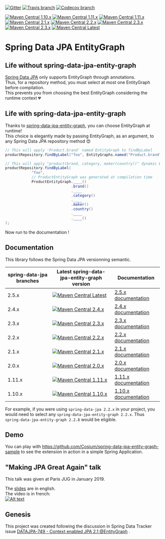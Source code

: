 [![Gitter](https://badges.gitter.im/Cosium/spring-data-jpa-entity-graph.svg)](https://gitter.im/Cosium/spring-data-jpa-entity-graph?utm_source=badge&utm_medium=badge&utm_campaign=pr-badge)
[![Travis branch](https://img.shields.io/travis/Cosium/spring-data-jpa-entity-graph/master.svg)](https://travis-ci.org/Cosium/spring-data-jpa-entity-graph)
[![Codecov branch](https://img.shields.io/codecov/c/github/Cosium/spring-data-jpa-entity-graph/master.svg)](https://codecov.io/gh/Cosium/spring-data-jpa-entity-graph)

[![Maven Central 1.10.x](https://img.shields.io/maven-central/v/com.cosium.spring.data/spring-data-jpa-entity-graph/1.10.svg)](https://search.maven.org/#search%7Cgav%7C1%7Cg%3A%22com.cosium.spring.data%22%20AND%20a%3A%22spring-data-jpa-entity-graph%22)
[![Maven Central 1.11.x](https://img.shields.io/maven-central/v/com.cosium.spring.data/spring-data-jpa-entity-graph/1.11.svg)](https://search.maven.org/#search%7Cgav%7C1%7Cg%3A%22com.cosium.spring.data%22%20AND%20a%3A%22spring-data-jpa-entity-graph%22)
[![Maven Central 1.11.x](https://img.shields.io/maven-central/v/com.cosium.spring.data/spring-data-jpa-entity-graph/2.0.svg)](https://search.maven.org/#search%7Cgav%7C1%7Cg%3A%22com.cosium.spring.data%22%20AND%20a%3A%22spring-data-jpa-entity-graph%22)
[![Maven Central 2.1.x](https://img.shields.io/maven-central/v/com.cosium.spring.data/spring-data-jpa-entity-graph/2.1.svg)](https://search.maven.org/#search%7Cgav%7C1%7Cg%3A%22com.cosium.spring.data%22%20AND%20a%3A%22spring-data-jpa-entity-graph%22)
[![Maven Central 2.2.x](https://img.shields.io/maven-central/v/com.cosium.spring.data/spring-data-jpa-entity-graph/2.2.svg)](https://search.maven.org/#search%7Cgav%7C1%7Cg%3A%22com.cosium.spring.data%22%20AND%20a%3A%22spring-data-jpa-entity-graph%22)
[![Maven Central 2.3.x](https://img.shields.io/maven-central/v/com.cosium.spring.data/spring-data-jpa-entity-graph/2.3.svg)](https://search.maven.org/#search%7Cgav%7C1%7Cg%3A%22com.cosium.spring.data%22%20AND%20a%3A%22spring-data-jpa-entity-graph%22)
[![Maven Central 2.3.x](https://img.shields.io/maven-central/v/com.cosium.spring.data/spring-data-jpa-entity-graph/2.4.svg)](https://search.maven.org/#search%7Cgav%7C1%7Cg%3A%22com.cosium.spring.data%22%20AND%20a%3A%22spring-data-jpa-entity-graph%22)
[![Maven Central Latest](https://img.shields.io/maven-central/v/com.cosium.spring.data/spring-data-jpa-entity-graph.svg)](https://search.maven.org/#search%7Cgav%7C1%7Cg%3A%22com.cosium.spring.data%22%20AND%20a%3A%22spring-data-jpa-entity-graph%22)

# Spring Data JPA EntityGraph

## Life without spring-data-jpa-entity-graph

[Spring Data JPA](https://github.com/spring-projects/spring-data-jpa) only supports EntityGraph through annotations.  
Thus, for a repository method, you must select at most one EntityGraph before compilation.  
This prevents you from choosing the best EntityGraph considering the runtime context :broken_heart:

## Life with spring-data-jpa-entity-graph

Thanks to [spring-data-jpa-entity-graph](https://github.com/Cosium/spring-data-jpa-entity-graph), you can choose EntityGraph at runtime!  
This choice is elegantly made by passing EntityGraph, as an argument, to any Spring Data JPA repository method :heart_eyes:

```java
// This will apply 'Product.brand' named EntityGraph to findByLabel
productRepository.findByLabel("foo", EntityGraphs.named("Product.brand"));

// This will apply "product(brand, category, maker(country))" dynamic EntityGraph to findByLabel
productRepository.findByLabel(
            "foo", 
            // ProductEntityGraph was generated at compilation time
            ProductEntityGraph.____()
                              .brand()
                              .____
                              .category()
                              .____
                              .maker()
                              .country()
                              .____
                              .____()
);
```

Now run to the documentation !

## Documentation

This library follows the Spring Data JPA versionning semantic.

spring-data-jpa branches | Latest spring-data-jpa-entity-graph version | Documentation
---------------------------- | --------------- | -----------------
2.5.x | [![Maven Central Latest](https://img.shields.io/maven-central/v/com.cosium.spring.data/spring-data-jpa-entity-graph.svg)](https://search.maven.org/#search%7Cgav%7C1%7Cg%3A%22com.cosium.spring.data%22%20AND%20a%3A%22spring-data-jpa-entity-graph%22) | [2.5.x documentation](doc/MAIN.md)
2.4.x | [![Maven Central 2.4.x](https://img.shields.io/maven-central/v/com.cosium.spring.data/spring-data-jpa-entity-graph/2.4.svg)](https://search.maven.org/#search%7Cgav%7C1%7Cg%3A%22com.cosium.spring.data%22%20AND%20a%3A%22spring-data-jpa-entity-graph%22) | [2.4.x documentation](https://github.com/Cosium/spring-data-jpa-entity-graph/blob/2.4.x/doc/MAIN.md)
2.3.x | [![Maven Central 2.3.x](https://img.shields.io/maven-central/v/com.cosium.spring.data/spring-data-jpa-entity-graph/2.3.svg)](https://search.maven.org/#search%7Cgav%7C1%7Cg%3A%22com.cosium.spring.data%22%20AND%20a%3A%22spring-data-jpa-entity-graph%22) | [2.3.x documentation](https://github.com/Cosium/spring-data-jpa-entity-graph/blob/2.3.x/doc/MAIN.md)
2.2.x | [![Maven Central 2.2.x](https://img.shields.io/maven-central/v/com.cosium.spring.data/spring-data-jpa-entity-graph/2.2.svg)](https://search.maven.org/#search%7Cgav%7C1%7Cg%3A%22com.cosium.spring.data%22%20AND%20a%3A%22spring-data-jpa-entity-graph%22) | [2.2.x documentation](https://github.com/Cosium/spring-data-jpa-entity-graph/blob/2.2.x/doc/MAIN.md)
2.1.x | [![Maven Central 2.1.x](https://img.shields.io/maven-central/v/com.cosium.spring.data/spring-data-jpa-entity-graph/2.1.svg)](https://search.maven.org/#search%7Cgav%7C1%7Cg%3A%22com.cosium.spring.data%22%20AND%20a%3A%22spring-data-jpa-entity-graph%22) | [2.1.x documentation](https://github.com/Cosium/spring-data-jpa-entity-graph/blob/2.1.x/doc/MAIN.md)
2.0.x | [![Maven Central 2.0.x](https://img.shields.io/maven-central/v/com.cosium.spring.data/spring-data-jpa-entity-graph/2.0.svg)](https://search.maven.org/#search%7Cgav%7C1%7Cg%3A%22com.cosium.spring.data%22%20AND%20a%3A%22spring-data-jpa-entity-graph%22) | [2.0.x documentation](https://github.com/Cosium/spring-data-jpa-entity-graph/blob/2.0.x/doc/MAIN.md)
1.11.x | [![Maven Central 1.11.x](https://img.shields.io/maven-central/v/com.cosium.spring.data/spring-data-jpa-entity-graph/1.11.svg)](https://search.maven.org/#search%7Cgav%7C1%7Cg%3A%22com.cosium.spring.data%22%20AND%20a%3A%22spring-data-jpa-entity-graph%22) | [1.11.x documentation](https://github.com/Cosium/spring-data-jpa-entity-graph/blob/1.11.x/doc/MAIN.md)
1.10.x | [![Maven Central 1.10.x](https://img.shields.io/maven-central/v/com.cosium.spring.data/spring-data-jpa-entity-graph/1.10.svg)](https://search.maven.org/#search%7Cgav%7C1%7Cg%3A%22com.cosium.spring.data%22%20AND%20a%3A%22spring-data-jpa-entity-graph%22) | [1.10.x documentation](https://github.com/Cosium/spring-data-jpa-entity-graph/blob/1.10.x/doc/MAIN.md)

For example, if you were using `spring-data-jpa 2.2.x` in your project, you would need to select any `spring-data-jpa-entity-graph 2.2.x`. Thus `spring-data-jpa-entity-graph 2.2.8` would be eligible.

## Demo

You can play with https://github.com/Cosium/spring-data-jpa-entity-graph-sample to see the extension in action in a simple Spring Application.

## "Making JPA Great Again" talk

This talk was given at Paris JUG in January 2019.  

The [slides](https://cosium.github.io/making-jpa-great-again/) are in english.  
The video is in french:  
[![Alt text](https://img.youtube.com/vi/7yZgSdkvJDE/0.jpg)](https://www.youtube.com/watch?v=7yZgSdkvJDE)

## Genesis

This project was created following the discussion in Spring Data Tracker issue [DATAJPA-749 - Context enabled JPA 2.1 @EntityGraph](https://jira.spring.io/browse/DATAJPA-749) .
